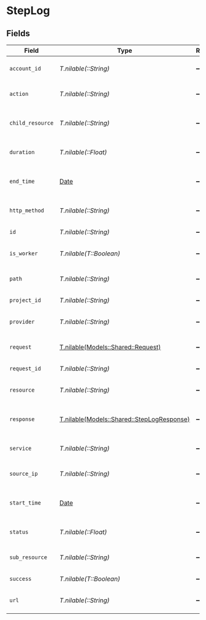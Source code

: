 # StepLog


## Fields

| Field                                                                                | Type                                                                                 | Required                                                                             | Description                                                                          | Example                                                                              |
| ------------------------------------------------------------------------------------ | ------------------------------------------------------------------------------------ | ------------------------------------------------------------------------------------ | ------------------------------------------------------------------------------------ | ------------------------------------------------------------------------------------ |
| `account_id`                                                                         | *T.nilable(::String)*                                                                | :heavy_minus_sign:                                                                   | The account ID of the request                                                        | 45355976281015164504                                                                 |
| `action`                                                                             | *T.nilable(::String)*                                                                | :heavy_minus_sign:                                                                   | The requested action                                                                 | download                                                                             |
| `child_resource`                                                                     | *T.nilable(::String)*                                                                | :heavy_minus_sign:                                                                   | The requested child resource                                                         | time-off                                                                             |
| `duration`                                                                           | *T.nilable(::Float)*                                                                 | :heavy_minus_sign:                                                                   | The request duration in milliseconds                                                 | 356                                                                                  |
| `end_time`                                                                           | [Date](https://ruby-doc.org/stdlib-2.6.1/libdoc/date/rdoc/Date.html)                 | :heavy_minus_sign:                                                                   | The request end time ISO8601 date string                                             | 2021-01-01T00:00:00Z                                                                 |
| `http_method`                                                                        | *T.nilable(::String)*                                                                | :heavy_minus_sign:                                                                   | The requested HTTP method                                                            | get                                                                                  |
| `id`                                                                                 | *T.nilable(::String)*                                                                | :heavy_minus_sign:                                                                   | The provider request ID                                                              | adbf752f-6457-4ddd-89b3-98ae2252b83b                                                 |
| `is_worker`                                                                          | *T.nilable(T::Boolean)*                                                              | :heavy_minus_sign:                                                                   | The asynchronous worker flag                                                         | false                                                                                |
| `path`                                                                               | *T.nilable(::String)*                                                                | :heavy_minus_sign:                                                                   | The requested path                                                                   | /unified/hris/employees                                                              |
| `project_id`                                                                         | *T.nilable(::String)*                                                                | :heavy_minus_sign:                                                                   | The project ID of the request                                                        | dev-project-68574                                                                    |
| `provider`                                                                           | *T.nilable(::String)*                                                                | :heavy_minus_sign:                                                                   | The requested provider                                                               | planday                                                                              |
| `request`                                                                            | [T.nilable(Models::Shared::Request)](../../models/shared/request.md)                 | :heavy_minus_sign:                                                                   | The advanced log request data                                                        |                                                                                      |
| `request_id`                                                                         | *T.nilable(::String)*                                                                | :heavy_minus_sign:                                                                   | The request ID                                                                       | adbf752f-6457-4ddd-89b3-98ae2252b83b                                                 |
| `resource`                                                                           | *T.nilable(::String)*                                                                | :heavy_minus_sign:                                                                   | The requested resource                                                               | employees                                                                            |
| `response`                                                                           | [T.nilable(Models::Shared::StepLogResponse)](../../models/shared/steplogresponse.md) | :heavy_minus_sign:                                                                   | The advanced log response data                                                       |                                                                                      |
| `service`                                                                            | *T.nilable(::String)*                                                                | :heavy_minus_sign:                                                                   | The requested service                                                                | hris                                                                                 |
| `source_ip`                                                                          | *T.nilable(::String)*                                                                | :heavy_minus_sign:                                                                   | The requests source IPV4 ip address                                                  | 192.168.1.1                                                                          |
| `start_time`                                                                         | [Date](https://ruby-doc.org/stdlib-2.6.1/libdoc/date/rdoc/Date.html)                 | :heavy_minus_sign:                                                                   | The request start time ISO8601 date string                                           | 2021-01-01T00:00:00Z                                                                 |
| `status`                                                                             | *T.nilable(::Float)*                                                                 | :heavy_minus_sign:                                                                   | The requests response status code                                                    | 200                                                                                  |
| `sub_resource`                                                                       | *T.nilable(::String)*                                                                | :heavy_minus_sign:                                                                   | The requested sub resource                                                           | documents                                                                            |
| `success`                                                                            | *T.nilable(T::Boolean)*                                                              | :heavy_minus_sign:                                                                   | The request success flag                                                             | true                                                                                 |
| `url`                                                                                | *T.nilable(::String)*                                                                | :heavy_minus_sign:                                                                   | The requested URL                                                                    | https://api.stackone.com/unified/hris/employees?raw=false                            |